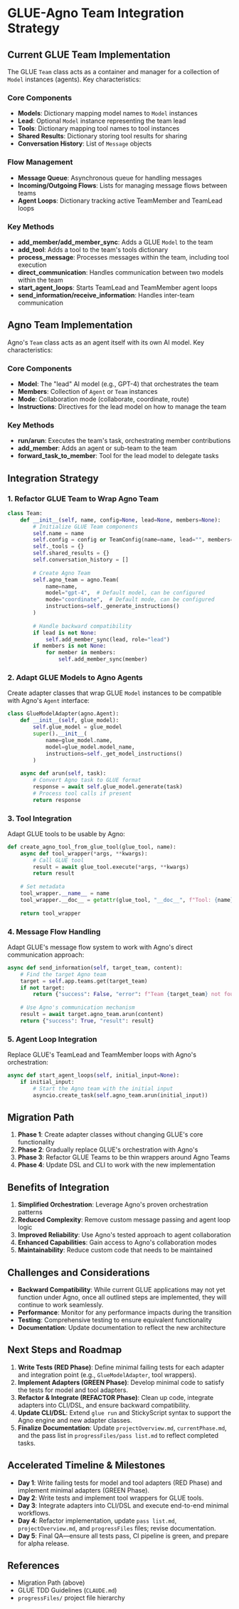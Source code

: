 # GLUE-Agno Team Integration Strategy

## Current GLUE Team Implementation

The GLUE `Team` class acts as a container and manager for a collection of `Model` instances (agents). Key characteristics:

### Core Components
- **Models**: Dictionary mapping model names to `Model` instances
- **Lead**: Optional `Model` instance representing the team lead
- **Tools**: Dictionary mapping tool names to tool instances
- **Shared Results**: Dictionary storing tool results for sharing
- **Conversation History**: List of `Message` objects

### Flow Management
- **Message Queue**: Asynchronous queue for handling messages
- **Incoming/Outgoing Flows**: Lists for managing message flows between teams
- **Agent Loops**: Dictionary tracking active TeamMember and TeamLead loops

### Key Methods
- **add_member/add_member_sync**: Adds a GLUE `Model` to the team
- **add_tool**: Adds a tool to the team's tools dictionary
- **process_message**: Processes messages within the team, including tool execution
- **direct_communication**: Handles communication between two models within the team
- **start_agent_loops**: Starts TeamLead and TeamMember agent loops
- **send_information/receive_information**: Handles inter-team communication

## Agno Team Implementation

Agno's `Team` class acts as an agent itself with its own AI model. Key characteristics:

### Core Components
- **Model**: The "lead" AI model (e.g., GPT-4) that orchestrates the team
- **Members**: Collection of `Agent` or `Team` instances
- **Mode**: Collaboration mode (collaborate, coordinate, route)
- **Instructions**: Directives for the lead model on how to manage the team

### Key Methods
- **run/arun**: Executes the team's task, orchestrating member contributions
- **add_member**: Adds an agent or sub-team to the team
- **forward_task_to_member**: Tool for the lead model to delegate tasks

## Integration Strategy

### 1. Refactor GLUE Team to Wrap Agno Team

```python
class Team:
    def __init__(self, name, config=None, lead=None, members=None):
        # Initialize GLUE Team components
        self.name = name
        self.config = config or TeamConfig(name=name, lead="", members=[], tools=[])
        self._tools = {}
        self.shared_results = {}
        self.conversation_history = []
        
        # Create Agno Team
        self.agno_team = agno.Team(
            name=name,
            model="gpt-4",  # Default model, can be configured
            mode="coordinate",  # Default mode, can be configured
            instructions=self._generate_instructions()
        )
        
        # Handle backward compatibility
        if lead is not None:
            self.add_member_sync(lead, role="lead")
        if members is not None:
            for member in members:
                self.add_member_sync(member)
```

### 2. Adapt GLUE Models to Agno Agents

Create adapter classes that wrap GLUE `Model` instances to be compatible with Agno's `Agent` interface:

```python
class GlueModelAdapter(agno.Agent):
    def __init__(self, glue_model):
        self.glue_model = glue_model
        super().__init__(
            name=glue_model.name,
            model=glue_model.model_name,
            instructions=self._get_model_instructions()
        )
        
    async def arun(self, task):
        # Convert Agno task to GLUE format
        response = await self.glue_model.generate(task)
        # Process tool calls if present
        return response
```

### 3. Tool Integration

Adapt GLUE tools to be usable by Agno:

```python
def create_agno_tool_from_glue_tool(glue_tool, name):
    async def tool_wrapper(*args, **kwargs):
        # Call GLUE tool
        result = await glue_tool.execute(*args, **kwargs)
        return result
    
    # Set metadata
    tool_wrapper.__name__ = name
    tool_wrapper.__doc__ = getattr(glue_tool, "__doc__", f"Tool: {name}")
    
    return tool_wrapper
```

### 4. Message Flow Handling

Adapt GLUE's message flow system to work with Agno's direct communication approach:

```python
async def send_information(self, target_team, content):
    # Find the target Agno team
    target = self.app.teams.get(target_team)
    if not target:
        return {"success": False, "error": f"Team {target_team} not found"}
    
    # Use Agno's communication mechanism
    result = await target.agno_team.arun(content)
    return {"success": True, "result": result}
```

### 5. Agent Loop Integration

Replace GLUE's TeamLead and TeamMember loops with Agno's orchestration:

```python
async def start_agent_loops(self, initial_input=None):
    if initial_input:
        # Start the Agno team with the initial input
        asyncio.create_task(self.agno_team.arun(initial_input))
```

## Migration Path

1. **Phase 1**: Create adapter classes without changing GLUE's core functionality
2. **Phase 2**: Gradually replace GLUE's orchestration with Agno's
3. **Phase 3**: Refactor GLUE Teams to be thin wrappers around Agno Teams
4. **Phase 4**: Update DSL and CLI to work with the new implementation

## Benefits of Integration

1. **Simplified Orchestration**: Leverage Agno's proven orchestration patterns
2. **Reduced Complexity**: Remove custom message passing and agent loop logic
3. **Improved Reliability**: Use Agno's tested approach to agent collaboration
4. **Enhanced Capabilities**: Gain access to Agno's collaboration modes
5. **Maintainability**: Reduce custom code that needs to be maintained

## Challenges and Considerations

- **Backward Compatibility**: While current GLUE applications may not yet function under Agno, once all outlined steps are implemented, they will continue to work seamlessly.
- **Performance**: Monitor for any performance impacts during the transition
- **Testing**: Comprehensive testing to ensure equivalent functionality
- **Documentation**: Update documentation to reflect the new architecture

## Next Steps and Roadmap

1. **Write Tests (RED Phase)**: Define minimal failing tests for each adapter and integration point (e.g., `GlueModelAdapter`, tool wrappers).
2. **Implement Adapters (GREEN Phase)**: Develop minimal code to satisfy the tests for model and tool adapters.
3. **Refactor & Integrate (REFACTOR Phase)**: Clean up code, integrate adapters into CLI/DSL, and ensure backward compatibility.
4. **Update CLI/DSL**: Extend `glue run` and StickyScript syntax to support the Agno engine and new adapter classes.
5. **Finalize Documentation**: Update `projectOverview.md`, `currentPhase.md`, and the pass list in `progressFiles/pass list.md` to reflect completed tasks.

## Accelerated Timeline & Milestones

- **Day 1**: Write failing tests for model and tool adapters (RED Phase) and implement minimal adapters (GREEN Phase).
- **Day 2**: Write tests and implement tool wrappers for GLUE tools.
- **Day 3**: Integrate adapters into CLI/DSL and execute end-to-end minimal workflows.
- **Day 4**: Refactor implementation, update `pass list.md`, `projectOverview.md`, and `progressFiles` files; revise documentation.
- **Day 5**: Final QA—ensure all tests pass, CI pipeline is green, and prepare for alpha release.

## References

- Migration Path (above)
- GLUE TDD Guidelines (`CLAUDE.md`)
- `progressFiles/` project file hierarchy
